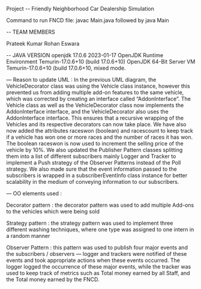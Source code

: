 Project -- Friendly Neighborhood Car Dealership Simulation

Command to run FNCD file: javac Main.java followed by java Main

-- TEAM MEMBERS

Prateek Kumar
Rohan Eswara

-- JAVA VERSION
openjdk 17.0.6 2023-01-17 OpenJDK Runtime Environment Temurin-17.0.6+10 (build 17.0.6+10) OpenJDK 64-Bit Server VM Temurin-17.0.6+10 (build 17.0.6+10, mixed mode.

— Reason to update UML : 
In the previous UML diagram, the VehicleDecorator class was using the Vehicle class instance, however this prevented us from adding multiple add-on features to the same vehicle, which was corrected by creating an interface called “AddonInterface”. The Vehicle class as well as the VehicleDecorator class now implements the AddonInterface interface, and the VehicleDecorator also uses the AddonInterface interface. This ensures that a recursive wrapping of the Vehicles and its respective decorators can now take place. We have also now added the attributes raceswon (boolean) and racescount to keep track if a vehicle has won one or more races and the number of races it has won. The boolean raceswon is now used to increment the selling price of the vehicle by 10%. We also updated the Publisher Pattern classes splitting them into a list of different subscribers mainly Logger and Tracker to implement a Push strategy of the Observer Patterns instead of the Poll strategy. We also made sure that the event information passed to the subscribers is wrapped in a subscriberEventInfo class instance for better scalability in the medium of conveying information to our subscribers.

— OO elements used : 

Decorator pattern : the decorator pattern was used to add multiple Add-ons to the vehicles which were being sold

Strategy pattern : the strategy pattern was used to implement three different washing techniques, where one type was assigned to one intern in a random manner

Observer Pattern : this pattern was used to publish four major events and the subscribers / observers — logger and trackers  were notified of these events and took appropriate actions when these events occurred. The logger logged the occurrence of these major events, while the tracker was used to keep track of metrics such as Total money earned by all Staff, and the Total money earned by the FNCD.
